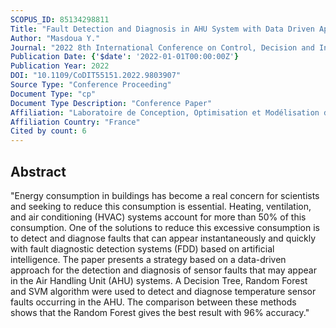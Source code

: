 ```yaml
---
SCOPUS_ID: 85134298811
Title: "Fault Detection and Diagnosis in AHU System with Data Driven Approaches"
Author: "Masdoua Y."
Journal: "2022 8th International Conference on Control, Decision and Information Technologies, CoDIT 2022"
Publication Date: {'$date': '2022-01-01T00:00:00Z'}
Publication Year: 2022
DOI: "10.1109/CoDIT55151.2022.9803907"
Source Type: "Conference Proceeding"
Document Type: "cp"
Document Type Description: "Conference Paper"
Affiliation: "Laboratoire de Conception, Optimisation et Modélisation des Systèmes (LCOMS)"
Affiliation Country: "France"
Cited by count: 6
---
```


## Abstract
"Energy consumption in buildings has become a real concern for scientists and seeking to reduce this consumption is essential. Heating, ventilation, and air conditioning (HVAC) systems account for more than 50% of this consumption. One of the solutions to reduce this excessive consumption is to detect and diagnose faults that can appear instantaneously and quickly with fault diagnostic detection systems (FDD) based on artificial intelligence. The paper presents a strategy based on a data-driven approach for the detection and diagnosis of sensor faults that may appear in the Air Handling Unit (AHU) systems. A Decision Tree, Random Forest and SVM algorithm were used to detect and diagnose temperature sensor faults occurring in the AHU. The comparison between these methods shows that the Random Forest gives the best result with 96% accuracy."
